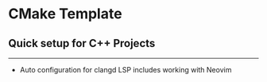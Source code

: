 # CMake Template
## Quick setup for C++ Projects
---------

* Auto configuration for clangd LSP includes working with Neovim
